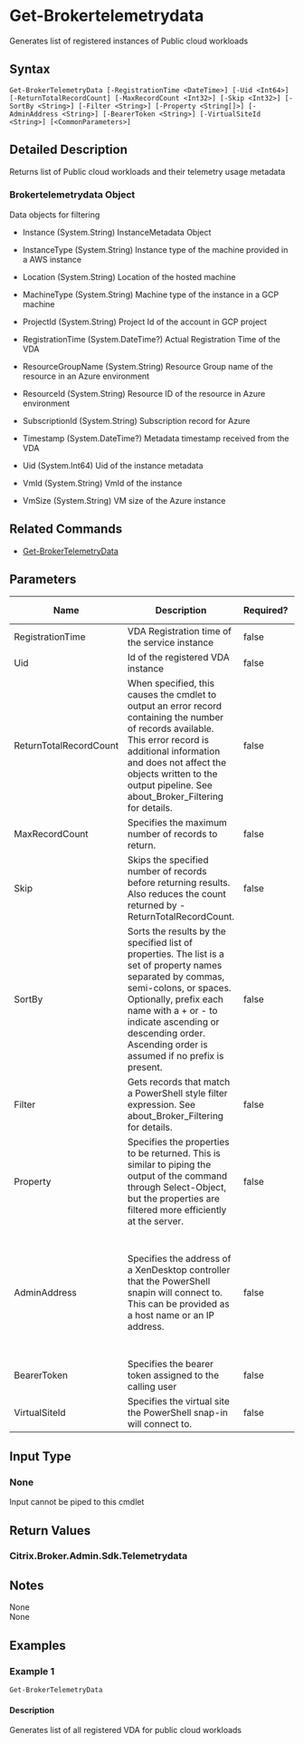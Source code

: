 ﻿
# Get-Brokertelemetrydata
Generates list of registered instances of Public cloud workloads
## Syntax
```
Get-BrokerTelemetryData [-RegistrationTime <DateTime>] [-Uid <Int64>] [-ReturnTotalRecordCount] [-MaxRecordCount <Int32>] [-Skip <Int32>] [-SortBy <String>] [-Filter <String>] [-Property <String[]>] [-AdminAddress <String>] [-BearerToken <String>] [-VirtualSiteId <String>] [<CommonParameters>]
```
## Detailed Description
Returns list of Public cloud workloads and their telemetry usage metadata


### Brokertelemetrydata Object
Data objects for filtering


  * Instance (System.String) InstanceMetadata Object

  * InstanceType (System.String) Instance type of the machine provided in a AWS instance

  * Location (System.String) Location of the hosted machine

  * MachineType (System.String) Machine type of the instance in a GCP machine

  * ProjectId (System.String) Project Id of the account in GCP project

  * RegistrationTime (System.DateTime?) Actual Registration Time of the VDA

  * ResourceGroupName (System.String) Resource Group name of the resource in an Azure environment

  * ResourceId (System.String) Resource ID of the resource in Azure environment

  * SubscriptionId (System.String) Subscription record for Azure

  * Timestamp (System.DateTime?) Metadata timestamp received from the VDA

  * Uid (System.Int64) Uid of the instance metadata

  * VmId (System.String) VmId of the instance

  * VmSize (System.String) VM size of the Azure instance


## Related Commands

* [Get-BrokerTelemetryData](../Get-BrokerTelemetryData/)
## Parameters
| Name   | Description | Required? | Pipeline Input | Default Value |
| --- | --- | --- | --- | --- |
| RegistrationTime | VDA Registration time of the service instance | false | false |  |
| Uid | Id of the registered VDA instance | false | false |  |
| ReturnTotalRecordCount | When specified, this causes the cmdlet to output an error record containing the number of records available. This error record is additional information and does not affect the objects written to the output pipeline. See about\_Broker\_Filtering for details. | false | false | False |
| MaxRecordCount | Specifies the maximum number of records to return. | false | false | 250 |
| Skip | Skips the specified number of records before returning results. Also reduces the count returned by -ReturnTotalRecordCount. | false | false | 0 |
| SortBy | Sorts the results by the specified list of properties. The list is a set of property names separated by commas, semi-colons, or spaces. Optionally, prefix each name with a + or - to indicate ascending or descending order. Ascending order is assumed if no prefix is present. | false | false | The default sort order is by name or unique identifier. |
| Filter | Gets records that match a PowerShell style filter expression. See about\_Broker\_Filtering for details. | false | false |  |
| Property | Specifies the properties to be returned. This is similar to piping the output of the command through Select-Object, but the properties are filtered more efficiently at the server. | false | false |  |
| AdminAddress | Specifies the address of a XenDesktop controller that the PowerShell snapin will connect to. This can be provided as a host name or an IP address. | false | false | Localhost. Once a value is provided by any cmdlet, this value will become the default. |
| BearerToken | Specifies the bearer token assigned to the calling user | false | false |  |
| VirtualSiteId | Specifies the virtual site the PowerShell snap-in will connect to. | false | false |  |

## Input Type

### None
Input cannot be piped to this cmdlet
## Return Values

### Citrix.Broker.Admin.Sdk.Telemetrydata

## Notes
None<br>    None
## Examples

### Example 1
```
Get-BrokerTelemetryData
```
#### Description
Generates list of all registered VDA for public cloud workloads
